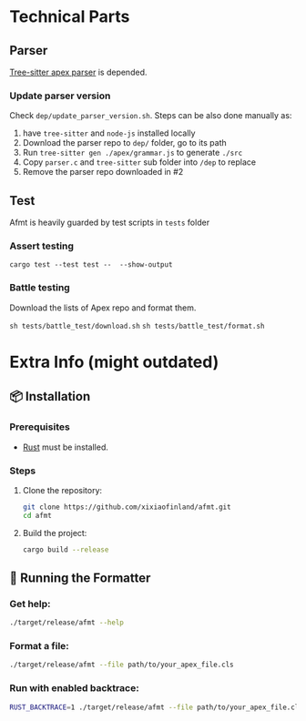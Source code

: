 # Technical Parts

## Parser

[Tree-sitter apex parser](https://github.com/aheber/tree-sitter-sfapex) is depended.

### Update parser version

Check `dep/update_parser_version.sh`. Steps can be also done manually as:

1. have `tree-sitter` and `node-js` installed locally
2. Download the parser repo to `dep/` folder, go to its path
3. Run `tree-sitter gen ./apex/grammar.js` to generate `./src`
4. Copy `parser.c` and `tree-sitter` sub folder into `/dep` to replace
5. Remove the parser repo downloaded in #2

## Test

Afmt is heavily guarded by test scripts in `tests` folder

### Assert testing

`cargo test --test test --  --show-output`

### Battle testing

Download the lists of Apex repo and format them.

`sh tests/battle_test/download.sh`
`sh tests/battle_test/format.sh`

# Extra Info (might outdated)

## 📦 Installation

### Prerequisites

- [Rust](https://www.rust-lang.org/tools/install) must be installed.

### Steps

1. Clone the repository:
   ```bash
   git clone https://github.com/xixiaofinland/afmt.git
   cd afmt
   ```

2. Build the project:
   ```bash
   cargo build --release
   ```

## 🚀 Running the Formatter

### Get help:
```bash
./target/release/afmt --help
```

### Format a file:
```bash
./target/release/afmt --file path/to/your_apex_file.cls
```

### Run with enabled backtrace:
```bash
RUST_BACKTRACE=1 ./target/release/afmt --file path/to/your_apex_file.cls
```
<br>

